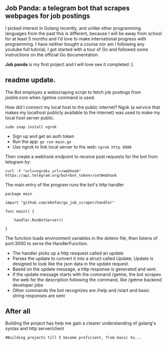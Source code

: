 ## Job Panda: a telegram bot that scrapes webpages for job postings

I picked interest in Golang recently, and unlike other programming languages from the past
this is different, because I will be  away from school for at least 5 months and I'd love to
make international progress with programming. I have neither bought a course nor am I following 
any youtube full tutorial, I got started with a tour of Go and followed some instructions on the 
official Go documentation.

**Job panda** is my first project and I will love see it completed :).

## readme update.
The Bot employes a webscraping script to fetch job postings from jooble.com when /getme command is used.

How did I connect my local host to the public internet?
Ngok (a service that makes my localhost publicly available to the internet) was used to make my local host server public.
```
sudo snap install ngrok
```
- Sign up and get an auth token
- Run the app: ```go run main.go```
- Use ngrok to link local server to the web: ```ngrok http 8080```

Then create a webhook endpoint to receive post requests for the bot from telegram by:

```
curl -F "url=<ngroks_url>/webhook" https://api.telegram.org/bot<bot_token>/setWebhook
```

The main entry of the program runs the bot's http handler
```
package main

import "github.com/ekefan/go_job_scraper/handler"

func main() {
	
	handler.RunBotServer()

}
```
The function loads environment variables in the dotenv file, then listens of port:3000 to serve the HandlerFunction.
- The handler picks up a http resquest called an update
- Parses the update to convert it into a struct called Update; Update is designed to look like the json data in the 
update request.
- Based on the update message, a http response is generated and sent.
- if the update message starts with the command /getme, the bot scrapes the web for the description
following the command, like /getme backend developer jobs
- Other commands the bot recognizes are /help and /start and basic string responses are sent 

## After all
Building the project has help me gain a clearer understanding of golang's syntax and http server/client

`#Building projects till I become proficient, from basic to...`
